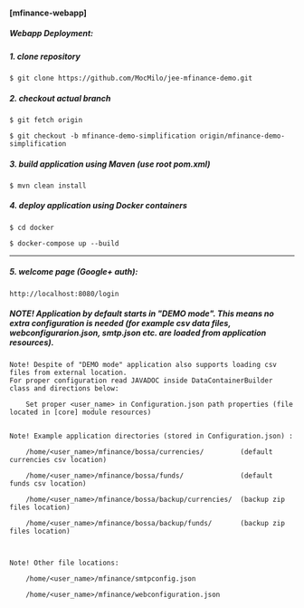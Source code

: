 #### [mfinance-webapp]

##### Webapp Deployment:
##### 1. clone repository

    $ git clone https://github.com/MocMilo/jee-mfinance-demo.git
    
##### 2. checkout actual branch

    $ git fetch origin

    $ git checkout -b mfinance-demo-simplification origin/mfinance-demo-simplification
    
##### 3. build application using Maven (use root pom.xml)

    $ mvn clean install
    
##### 4. deploy application using Docker containers   

    $ cd docker

    $ docker-compose up --build

-------------------------------------------------------------------------------------
##### 5. welcome page (Google+ auth):
 
    http://localhost:8080/login

##### NOTE! Application by default starts in "DEMO mode". This means no extra configuration is needed (for example csv data files, webconfigurarion.json, smtp.json etc. are loaded from application resources).


    Note! Despite of "DEMO mode" application also supports loading csv files from external location.
    For proper configuration read JAVADOC inside DataContainerBuilder class and directions below:
     
        Set proper <user_name> in Configuration.json path properties (file located in [core] module resources)
     
    
    Note! Example application directories (stored in Configuration.json) :

        /home/<user_name>/mfinance/bossa/currencies/         (default currencies csv location)

        /home/<user_name>/mfinance/bossa/funds/              (default funds csv location)
 
        /home/<user_name>/mfinance/bossa/backup/currencies/  (backup zip files location)

        /home/<user_name>/mfinance/bossa/backup/funds/       (backup zip files location)

     
    
    Note! Other file locations: 
        
        /home/<user_name>/mfinance/smtpconfig.json
        
        /home/<user_name>/mfinance/webconfiguration.json

     
